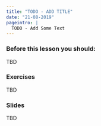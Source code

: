```yaml
---
title: "TODO - ADD TITLE"
date: "21-08-2019"
pageintro: |
  TODO - Add Some Text
---
```

         
### Before this lesson you should:
TBD
          
 ### Exercises
TBD
          
 ### Slides
TBD